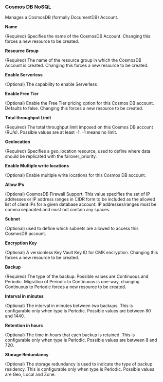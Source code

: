 ### Cosmos DB NoSQL

Manages a CosmosDB (formally DocumentDB) Account.


**Name**

(Required) Specifies the name of the CosmosDB Account. Changing this forces a new resource to be created.

**Resource Group**

(Required) The name of the resource group in which the CosmosDB Account is created. Changing this forces a new resource to be created.

**Enable Serverless**

(Optional) The capability to enable Serverless

 **Enable Free Tier**

(Optional) Enable the Free Tier pricing option for this Cosmos DB account. Defaults to false. Changing this forces a new resource to be created.

 **Total throughput Limit**

(Required) The total throughput limit imposed on this Cosmos DB account (RU/s). Possible values are at least -1. -1 means no limit.

 **Geolocation**

(Required) Specifies a geo_location resource, used to define where data should be replicated with the failover_priority.

 **Enable Multiple write locations**

(Optional) Enable multiple write locations for this Cosmos DB account.

 **Allow IPs**

(Optional) CosmosDB Firewall Support: This value specifies the set of IP addresses or IP address ranges in CIDR form to be included as the allowed list of client IPs for a given database account. IP addresses/ranges must be comma separated and must not contain any spaces.

 **Subnet**

(Optional) used to define which subnets are allowed to access this CosmosDB account.

 **Encryption Key**

(Optional) A versionless Key Vault Key ID for CMK encryption. Changing this forces a new resource to be created.

 **Backup**

(Required) The type of the backup. Possible values are Continuous and Periodic. Migration of Periodic to Continuous is one-way, changing Continuous to Periodic forces a new resource to be created.

 **Interval in minutes**

(Optional) The interval in minutes between two backups. This is configurable only when type is Periodic. Possible values are between 60 and 1440.

 **Retention in hours**

(Optional) The time in hours that each backup is retained. This is configurable only when type is Periodic. Possible values are between 8 and 720.

 **Storage Redundancy**

(Optional) The storage redundancy is used to indicate the type of backup residency. This is configurable only when type is Periodic. Possible values are Geo, Local and Zone.




